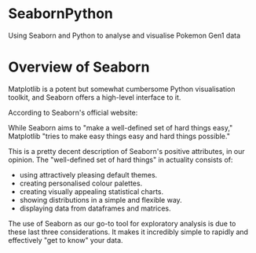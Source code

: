 # SeabornPython
 Using Seaborn and Python to analyse and visualise Pokemon Gen1 data

<h1>Overview of Seaborn</h1>
Matplotlib is a potent but somewhat cumbersome Python visualisation toolkit, and Seaborn offers a high-level interface to it.

According to Seaborn's official website:

While Seaborn aims to "make a well-defined set of hard things easy," Matplotlib "tries to make easy things easy and hard things possible."

This is a pretty decent description of Seaborn's positive attributes, in our opinion. The "well-defined set of hard things" in actuality consists of:

<ul>
<li>using attractively pleasing default themes.</li>
<li>creating personalised colour palettes.</li>
<li>creating visually appealing statistical charts.</li>
<li>showing distributions in a simple and flexible way.</li>
<li>displaying data from dataframes and matrices.</li>
</ul>

The use of Seaborn as our go-to tool for exploratory analysis is due to these last three considerations. It makes it incredibly simple to rapidly and effectively "get to know" your data.
